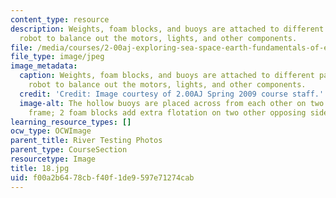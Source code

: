 ```yaml
---
content_type: resource
description: Weights, foam blocks, and buoys are attached to different parts of the
  robot to balance out the motors, lights, and other components.
file: /media/courses/2-00aj-exploring-sea-space-earth-fundamentals-of-engineering-design-spring-2009/f00a2b6478cbf40f1de9597e71274cab_18.jpg
file_type: image/jpeg
image_metadata:
  caption: Weights, foam blocks, and buoys are attached to different parts of the
    robot to balance out the motors, lights, and other components.
  credit: 'Credit: Image courtesy of 2.00AJ Spring 2009 course staff.'
  image-alt: The hollow buoys are placed across from each other on two sides of the
    frame; 2 foam blocks add extra flotation on two other opposing sides.
learning_resource_types: []
ocw_type: OCWImage
parent_title: River Testing Photos
parent_type: CourseSection
resourcetype: Image
title: 18.jpg
uid: f00a2b64-78cb-f40f-1de9-597e71274cab
---
```

